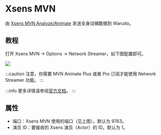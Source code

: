 # Xsens MVN

由 [Xsens MVN Analyze/Animate](https://base.xsens.com/s/motion-capture-mvn-software?language=en\_US) 发送全身动捕数据到 Warudo。

## 教程

打开 Xsens MVN -> Options -> Network Streamer，如下图配置即可。

![](/doc-img/zh-xens-1.webp)

:::caution
注意，你需要 MVN Animate Plus 或者 Pro 订阅才能使用 Network Streamer 功能。
:::

:::info
更多详情请参阅[官方文档](https://base.xsens.com/s/article/MVN-Unity-Live-Plugin?language=en\_US)。
:::

## 属性

* 端口：Xsens MVN 使用的端口（见上图）。默认为 9763。
* 演员 ID：要接收的 Xsens 演员（Actor）的 ID。默认为 1。

